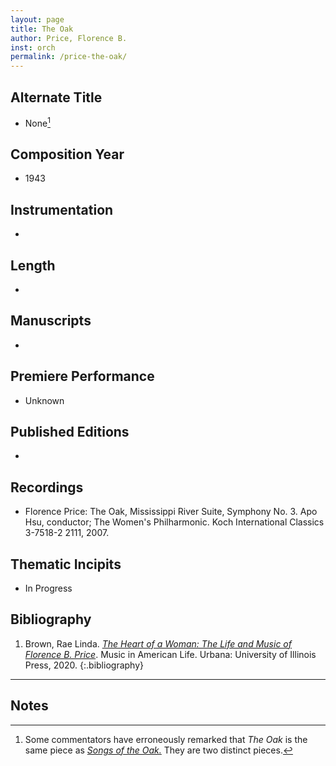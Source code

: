 ```yaml
---
layout: page
title: The Oak
author: Price, Florence B.
inst: orch
permalink: /price-the-oak/
---
```


## Alternate Title
- None[^fn1]

## Composition Year
- 1943

## Instrumentation
- 

## Length
- 

## Manuscripts
- 

## Premiere Performance
- Unknown

## Published Editions
- 

## Recordings
- Florence Price: The Oak, Mississippi River Suite, Symphony No. 3. Apo Hsu, conductor; The Women's Philharmonic. Koch International Classics 3-7518-2 2111, 2007.

## Thematic Incipits
- In Progress

## Bibliography
1. Brown, Rae Linda. <a href="https://www.worldcat.org/title/1122800180" target="_blank">*The Heart of a Woman: The Life and Music of Florence B. Price*</a>. Music in American Life. Urbana: University of Illinois Press, 2020.
{:.bibliography}

---

## Notes
[^fn1]: Some commentators have erroneously remarked that *The Oak* is the same piece as [*Songs of the Oak.*](http://dwshadle.github.io/test/price-songs-of-the-oak/) They are two distinct pieces.

